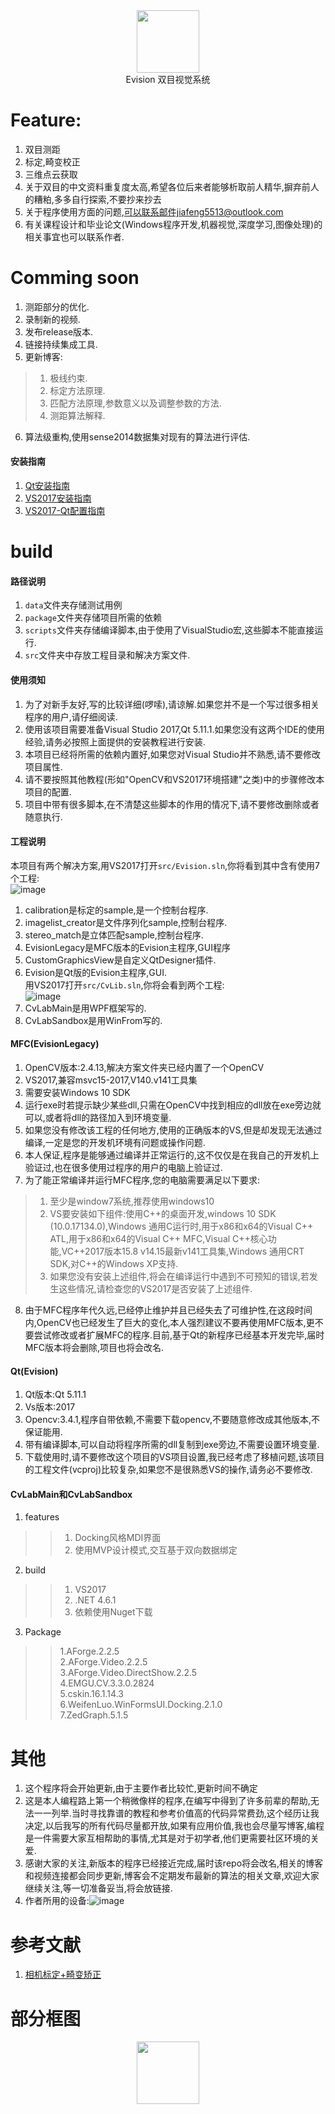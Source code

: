 <div align=center><img width="100" height="100" src="https://github.com/jiafeng5513/Evision/blob/master/src/EvisionLegacy/res/Evision.ico"/></div>

<div align=center>Evision 双目视觉系统</div>

Feature:
=========
1. 双目测距<br>
2. 标定,畸变校正<br>
3. 三维点云获取<br>
4. 关于双目的中文资料重复度太高,希望各位后来者能够析取前人精华,摒弃前人的糟粕,多多自行探索,不要抄来抄去<br>
5. 关于程序使用方面的问题,可以联系邮件jiafeng5513@outlook.com<br>
6. 有关课程设计和毕业论文(Windows程序开发,机器视觉,深度学习,图像处理)的相关事宜也可以联系作者.<br>

Comming soon
===

1. 测距部分的优化.<br>
2. 录制新的视频.<br>
3. 发布release版本.<br>
4. 链接持续集成工具.<br> 
5. 更新博客:<br>
> 1. 极线约束.<br>
> 2. 标定方法原理.<br>
> 3. 匹配方法原理,参数意义以及调整参数的方法.<br>
> 4. 测距算法解释.<br>
6. 算法级重构,使用sense2014数据集对现有的算法进行评估.<br>
   

#### 安装指南

1. [Qt安装指南](https://github.com/jiafeng5513/Evision/blob/master/doc/Qt_Install.md)<br>
2. [VS2017安装指南](https://github.com/jiafeng5513/Evision/blob/master/doc/VS2017_Install.md)<br>
3. [VS2017-Qt配置指南](https://github.com/jiafeng5513/Evision/blob/master/doc/qt_vs_config.md)<br>

build
===
#### 路径说明
1. `data`文件夹存储测试用例<br>
2. `package`文件夹存储项目所需的依赖<br>
3. `scripts`文件夹存储编译脚本,由于使用了VisualStudio宏,这些脚本不能直接运行.<br>
4. `src`文件夹中存放工程目录和解决方案文件.<br>
#### 使用须知
1. 为了对新手友好,写的比较详细(啰嗦),请谅解.如果您并不是一个写过很多相关程序的用户,请仔细阅读.<br>
1. 使用该项目需要准备Visual Studio 2017,Qt 5.11.1.如果您没有这两个IDE的使用经验,请务必按照上面提供的安装教程进行安装.<br>
2. 本项目已经将所需的依赖内置好,如果您对Visual Studio并不熟悉,请不要修改项目属性.<br>
3. 请不要按照其他教程(形如"OpenCV和VS2017环境搭建"之类)中的步骤修改本项目的配置.<br>
4. 项目中带有很多脚本,在不清楚这些脚本的作用的情况下,请不要修改删除或者随意执行.<br>
#### 工程说明
本项目有两个解决方案,用VS2017打开`src/Evision.sln`,你将看到其中含有使用7个工程:<br>
![image](https://github.com/jiafeng5513/Evision/blob/master/doc/sln_and_projs.png)
1. calibration是标定的sample,是一个控制台程序.<br>
2. imagelist_creator是文件序列化sample,控制台程序.<br>
3. stereo_match是立体匹配sample,控制台程序.<br>
4. EvisionLegacy是MFC版本的Evision主程序,GUI程序<br>
5. CustomGraphicsView是自定义QtDesigner插件.<br>
6. Evision是Qt版的Evision主程序,GUI.<br>
用VS2017打开`src/CvLib.sln`,你将会看到两个工程:<br>
![image](https://github.com/jiafeng5513/Evision/blob/CvLib/doc/cvlib_sln_proj.png)
1. CvLabMain是用WPF框架写的.<br>
2. CvLabSandbox是用WinFrom写的.<br>

#### MFC(EvisionLegacy)
1. OpenCV版本:2.4.13,解决方案文件夹已经内置了一个OpenCV<br>
2. VS2017,兼容msvc15-2017,V140.v141工具集<br>
3. 需要安装Windows 10 SDK<br>
4. 运行exe时若提示缺少某些dll,只需在OpenCV中找到相应的dll放在exe旁边就可以,或者将dll的路径加入到环境变量.<br>
5. 如果您没有修改该工程的任何地方,使用的正确版本的VS,但是却发现无法通过编译,一定是您的开发机环境有问题或操作问题.<br>
6. 本人保证,程序是能够通过编译并正常运行的,这不仅仅是在我自己的开发机上验证过,也在很多使用过程序的用户的电脑上验证过.<br>
7. 为了能正常编译并运行MFC程序,您的电脑需要满足以下要求:<br>
> 1. 至少是window7系统,推荐使用windows10<br>
> 2. VS要安装如下组件:使用C++的桌面开发,windows 10 SDK (10.0.17134.0),Windows 通用C运行时,用于x86和x64的Visual C++ ATL,用于x86和x64的Visual C++ MFC,Visual C++核心功能,VC++2017版本15.8 v14.15最新v141工具集,Windows 通用CRT SDK,对C++的Windows XP支持.<br>
> 3. 如果您没有安装上述组件,将会在编译运行中遇到不可预知的错误,若发生这些情况,请检查您的VS2017是否安装了上述组件.<br>
8. 由于MFC程序年代久远,已经停止维护并且已经失去了可维护性,在这段时间内,OpenCV也已经发生了巨大的变化,本人强烈建议不要再使用MFC版本,更不要尝试修改或者扩展MFC的程序.目前,基于Qt的新程序已经基本开发完毕,届时MFC版本将会删除,项目也将会改名.<br>

#### Qt(Evision)
1. Qt版本:Qt 5.11.1<br>
2. Vs版本:2017<br>
3. Opencv:3.4.1,程序自带依赖,不需要下载opencv,不要随意修改成其他版本,不保证能用.<br>
4. 带有编译脚本,可以自动将程序所需的dll复制到exe旁边,不需要设置环境变量.<br>
5. 下载使用时,请不要修改这个项目的VS项目设置,我已经考虑了移植问题,该项目的工程文件(vcproj)比较复杂,如果您不是很熟悉VS的操作,请务必不要修改.<br>

#### CvLabMain和CvLabSandbox
1. features
>>1. Docking风格MDI界面<br>
>>2. 使用MVP设计模式,交互基于双向数据绑定<br>
2. build
>>1. VS2017<br>
>>2. .NET 4.6.1<br>
>>3. 依赖使用Nuget下载<br>
3. Package
>>1.AForge.2.2.5<br>
>>2.AForge.Video.2.2.5<br>
>>3.AForge.Video.DirectShow.2.2.5<br>
>>4.EMGU.CV.3.3.0.2824<br>
>>5.cskin.16.1.14.3<br>
>>6.WeifenLuo.WinFormsUI.Docking.2.1.0<br>
>>7.ZedGraph.5.1.5<br>

其他
===
1. 这个程序将会开始更新,由于主要作者比较忙,更新时间不确定<br>
2. 这是本人编程路上第一个稍微像样的程序,在编写中得到了许多前辈的帮助,无法一一列举.当时寻找靠谱的教程和参考价值高的代码异常费劲,这个经历让我决定,以后我写的所有代码尽量都开放,如果有应用价值,我也会尽量写博客,编程是一件需要大家互相帮助的事情,尤其是对于初学者,他们更需要社区环境的关爱.<br>
3. 感谢大家的关注,新版本的程序已经接近完成,届时该repo将会改名,相关的博客和视频连接都会同步更新,博客会不定期发布最新的算法的相关文章,欢迎大家继续关注,等一切准备妥当,将会放链接.<br>
4. 作者所用的设备:![image](https://github.com/jiafeng5513/Evision/blob/master/doc/device.png)<br>


参考文献
===
1. [相机标定+畸变矫正](https://blog.csdn.net/Loser__Wang/article/details/51811347)

部分框图
===
<div align=center><img width="100" height="100" src="https://github.com/jiafeng5513/Evision/blob/master/doc/立体视觉.png"/></div>